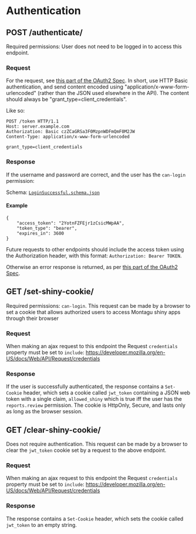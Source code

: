 # Authentication
## POST /authenticate/
Required permissions: User does not need to be logged in to access this endpoint.

### Request
For the request, see [this part of the OAuth2 Spec](https://tools.ietf.org/html/rfc6749#section-4.4.2).
In short, use HTTP Basic authentication, and send content encoded using "application/x-www-form-urlencoded"
(rather than the JSON used elsewhere in the API). The content should always be "grant_type=client_credentials".

Like so:

    POST /token HTTP/1.1
    Host: server.example.com
    Authorization: Basic czZCaGRSa3F0MzpnWDFmQmF0M2JW
    Content-Type: application/x-www-form-urlencoded
    
    grant_type=client_credentials

### Response
If the username and password are correct, and the user has the `can-login` permission:

Schema: [`LoginSuccessful.schema.json`](../schemas/LoginSuccessful.schema.json)

#### Example

    {
        "access_token": "2YotnFZFEjr1zCsicMWpAA",
        "token_type": "bearer",
        "expires_in": 3600
    }

Future requests to other endpoints should include the access token using the Authorization header,
with this format: `Authorization: Bearer TOKEN`.

Otherwise an error response is returned, as per [this part of the OAuth2 Spec](https://tools.ietf.org/html/rfc6749#section-5.2).

## GET /set-shiny-cookie/
Required permissions: `can-login`.
This request can be made by a browser to set a cookie that allows authorized users to access Montagu shiny apps through
 their browser

### Request
When making an ajax request to this endpoint the Request `credentials` property must be set to `include`:
https://developer.mozilla.org/en-US/docs/Web/API/Request/credentials

### Response
If the user is successfully authenticated, the response contains a `Set-Cookie` header, which sets a cookie called 
`jwt_token` containing a JSON web token with a single claim, `allowed_shiny` which is true iff the user has the 
`reports.review` permission. The cookie is HttpOnly, Secure, and lasts only as long as the browser session.


## GET /clear-shiny-cookie/
Does not require authentication.
This request can be made by a browser to clear the `jwt_token` cookie set by a request to the above endpoint.

### Request
When making an ajax request to this endpoint the Request `credentials` property must be set to `include`:
https://developer.mozilla.org/en-US/docs/Web/API/Request/credentials

### Response
The response contains a `Set-Cookie` header, which sets the cookie called 
`jwt_token` to an empty string.